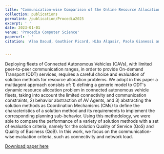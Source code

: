 ```yaml
---
title: "Communication-wise Comparison of the Online Resource Allocation Methods in CAV Fleets"
collection: publications
permalink: /publication/Procedia2023
excerpt: ' '
date: 2023-01-01
venue: 'Procedia Computer Science'
paperurl: ' '
citation: 'Alaa Daoud, Gauthier Picard, Hiba Alqasir, Paolo Gianessi and Flavien Balbo. &quot;Communication-wise Comparison of the Online Resource Allocation Methods in CAV Fleets. &quot; <i>Agents and Multi-agent Systems: Technologies and Applications 2023.</i> Elsevier, 2023.'


---
```

Deploying fleets of Connected Autonomous Vehicles (CAVs), with limited peer-to-peer communication ranges, in order to provide On-demand Transport (ODT) services, requires a careful choice and evaluation of solution methods for resource allocation problems. We adopt in this paper a multiagent approach consists of: 1) defining a generic model to ODT's dynamic resource allocation problem in connected autonomous vehicle fleets, taking into account the limited connectivity and communication constraints, 2) behavior abstraction of AV Agents, and 3) abstracting the solution methods as Coordination Mechanisms (CMs) to define the characteristics of a solution method and its requirements to implement the corresponding planning sub-behavior. Using this methodology, we were able to compare the performance of a variety of solution methods with a set of evaluation criteria, namely for the solution Quality of Service (QoS) and Quality of Business (QoB). In this work, we focus on the communication-wise evaluation criteria, such as connectivity and network load.

[Download paper here](https://www.sciencedirect.com/science/article/pii/S1877050923005744)


